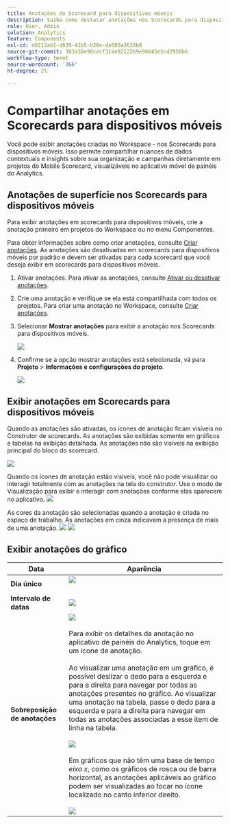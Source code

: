 ```yaml
---
title: Anotações do Scorecard para dispositivos móveis
description: Saiba como destacar anotações nos Scorecards para dispositivos móveis.
role: User, Admin
solution: Analytics
feature: Components
exl-id: d8212ab1-d639-41b5-b28e-da580a3628b0
source-git-commit: 383a38e90cacf31ae92122b9e96845e5cd2950b6
workflow-type: tm+mt
source-wordcount: '366'
ht-degree: 2%

---
```



# Compartilhar anotações em Scorecards para dispositivos móveis

Você pode exibir anotações criadas no Workspace - nos Scorecards para dispositivos móveis. Isso permite compartilhar nuances de dados contextuais e insights sobre sua organização e campanhas diretamente em projetos do Mobile Scorecard, visualizáveis no aplicativo móvel de painéis do Analytics.

## Anotações de superfície nos Scorecards para dispositivos móveis

Para exibir anotações em scorecards para dispositivos móveis, crie a anotação primeiro em projetos do Workspace ou no menu Componentes.

Para obter informações sobre como criar anotações, consulte [Criar anotações](create-annotations.md). As anotações são desativadas em scorecards para dispositivos móveis por padrão e devem ser ativadas para cada scorecard que você deseja exibir em scorecards para dispositivos móveis.

1. Ativar anotações. Para ativar as anotações, consulte [Ativar ou desativar anotações](overview.md#annotations-on-off).

1. Crie uma anotação e verifique se ela está compartilhada com todos os projetos. Para criar uma anotação no Workspace, consulte [Criar anotações](create-annotations.md).

1. Selecionar **Mostrar anotações** para exibir a anotação nos Scorecards para dispositivos móveis.

   ![](assets/show-annotations.png)

1. Confirme se a opção mostrar anotações está selecionada, vá para **Projeto** > **Informações e configurações do projeto**.

   ![](assets/project-info-settings.png)

## Exibir anotações em Scorecards para dispositivos móveis

Quando as anotações são ativadas, os ícones de anotação ficam visíveis no Construtor de scorecards. As anotações são exibidas somente em gráficos e tabelas na exibição detalhada. As anotações não são visíveis na exibição principal do bloco do scorecard.

![](assets/view-annotations.png)

Quando os ícones de anotação estão visíveis, você não pode visualizar ou interagir totalmente com as anotações na tela do construtor. Use o modo de Visualização para exibir e interagir com anotações conforme elas aparecem no aplicativo. ![](assets/preview-icon.png)

As cores da anotação são selecionadas quando a anotação é criada no espaço de trabalho. As anotações em cinza indicavam a presença de mais de uma anotação. ![](assets/gray-annotations1.png) ![](assets/gray-annotations2.png)

## Exibir anotações do gráfico

| Data | Aparência |
| --- | --- |
| **Dia único** | ![](assets/single-day-mobile-annotations.png)<br></br> |
| **Intervalo de datas** | ![](assets/date-range.png) |
| **Sobreposição de anotações** | ![](assets/overlapping-annotations.png)<br></br>Para exibir os detalhes da anotação no aplicativo de painéis do Analytics, toque em um ícone de anotação. <br></br>Ao visualizar uma anotação em um gráfico, é possível deslizar o dedo para a esquerda e para a direita para navegar por todas as anotações presentes no gráfico. Ao visualizar uma anotação na tabela, passe o dedo para a esquerda e para a direita para navegar em todas as anotações associadas a esse item de linha na tabela. <br></br>![](assets/swipe-multiple-annotations.png) <br></br>Em gráficos que não têm uma base de tempo *eixo x*, como os gráficos de rosca ou de barra horizontal, as anotações aplicáveis ao gráfico podem ser visualizadas ao tocar no ícone localizado no canto inferior direito.<br></br> ![](assets/charts-without-timebase.png) |
